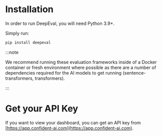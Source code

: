 # Installation

In order to run DeepEval, you will need Python 3.9+.

Simply run:

```bash
pip install deepeval
```

:::note

We recommend running these evaluation frameworks inside of a Docker container or fresh environment where possible as there are a number of dependencies required for the AI models to get running (sentence-transformers, transformers).

:::

# Get your API Key

If you want to view your dashboard, you can get an API key from [https://app.confident-ai.com](https://app.confident-ai.com).
